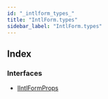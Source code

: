 ```yaml
---
id: "_intlform_types_"
title: "IntlForm.types"
sidebar_label: "IntlForm.types"
---
```


## Index

### Interfaces

* [IIntlFormProps](../interfaces/_intlform_types_.iintlformprops.md)
